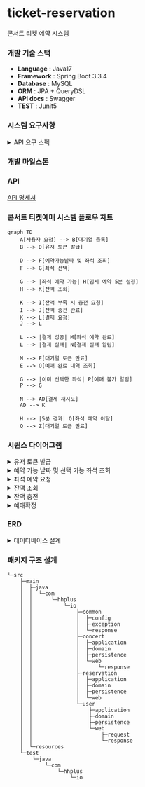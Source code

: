 # ticket-reservation
 콘서트 티켓 예약 시스템

### 개발 기술 스택
- **Language** : Java17
- **Framework** : Spring Boot 3.3.4
- **Database** : MySQL
- **ORM** : JPA + QueryDSL
- **API docs** : Swagger
- **TEST** : Junit5


### 시스템 요구사항
<details>
  <summary>API 요구 스펙</summary>

**1️⃣ `주요`유저 대기열 토큰 기능**

- 서비스를 이용할 토큰을 발급받는 API를 작성합니다.
- 토큰은 유저의 UUID 와 해당 유저의 대기열을 관리할 수 있는 정보 ( 대기 순서 or 잔여 시간 등 ) 를 포함합니다.
- 이후 모든 API 는 위 토큰을 이용해 대기열 검증을 통과해야 이용 가능합니다.

> 기본적으로 폴링으로 본인의 대기열을 확인한다고 가정하며, 다른 방안 또한 고려해보고 구현해 볼 수 있습니다.
>

**2️⃣ `기본` 예약 가능 날짜 / 좌석 API**

- 예약가능한 날짜와 해당 날짜의 좌석을 조회하는 API 를 각각 작성합니다.
- 예약 가능한 날짜 목록을 조회할 수 있습니다.
- 날짜 정보를 입력받아 예약가능한 좌석정보를 조회할 수 있습니다.

> 좌석 정보는 1 ~ 50 까지의 좌석번호로 관리됩니다.
>

3️⃣ **`주요` 좌석 예약 요청 API**

- 좌석 예약과 동시에 해당 좌석은 그 유저에게 약 5분간 임시 배정됩니다. ( 시간은 정책에 따라 자율적으로 정의합니다. )
- 날짜와 좌석 정보를 입력받아 좌석을 예약 처리하는 API 를 작성합니다.
- 만약 배정 시간 내에 결제가 완료되지 않는다면 좌석에 대한 임시 배정은 해제되어야 하며 임시배정 상태의 좌석에 대해 다른 사용자는 예약할 수 없어야 한다.

4️⃣ **`기본`**  **잔액 충전 / 조회 API**

- 결제에 사용될 금액을 API 를 통해 충전하는 API 를 작성합니다.
- 사용자 식별자 및 충전할 금액을 받아 잔액을 충전합니다.
- 사용자 식별자를 통해 해당 사용자의 잔액을 조회합니다.

5️⃣ **`주요` 결제 API**

- 결제 처리하고 결제 내역을 생성하는 API 를 작성합니다.
- 결제가 완료되면 해당 좌석의 소유권을 유저에게 배정하고 대기열 토큰을 만료시킵니다.
</details>

### [개발 마일스톤](https://github.com/users/maiorem/projects/2)

### API 
[API 명세서](https://docs.google.com/spreadsheets/d/1ClRDu49AR7M-U53IVL--cpwFlNVCGPH9BHyfGmiLfE0/edit?usp=sharing)



### 콘서트 티켓예매 시스템 플로우 차트
```mermaid
graph TD
    A[사용자 요청] --> B[대기열 등록]
    B --> D[유저 토큰 발급]
    
    D --> F[예약가능날짜 및 좌석 조회]
    F --> G[좌석 선택]
    
    G --> |좌석 예약 가능| H[임시 예약 5분 설정]
    H --> K[잔액 조회]
    
    K --> I[잔액 부족 시 충전 요청]
    I --> J[잔액 충전 완료]
    K --> L[결제 요청]
    J --> L
    
    L --> |결제 성공| M[좌석 예약 완료]
    L --> |결제 실패| N[결제 실패 알림]
    
    M --> E[대기열 토큰 만료]
    E --> O[예매 완료 내역 조회]
    
    G --> |이미 선택한 좌석| P[예매 불가 알림]
    P --> G
    
    N --> AD[결제 재시도]
    AD --> K

    H --> |5분 경과| Q[좌석 예약 이탈]
    Q --> Z[대기열 토큰 만료]
```


### 시퀀스 다이어그램 

<details>
  <summary>유저 토큰 발급</summary>

```mermaid
sequenceDiagram
    actor  User
    participant 유저토큰발급API
    participant Service
    participant DB

    %% 대기열 등록
    User->>유저토큰발급API: 유저 토큰 발급 요청
    유저토큰발급API->>Service: 사용자 정보 조회
    Service->>DB: 사용자 정보 조회
    DB-->>Service: 사용자 정보 반환
    
    Service->>DB: 토큰 및 대기열 순서 조회
    DB-->>Service: 토큰 및 대기열 순서 정보 반환
    Service-->>유저토큰발급API: 토큰 및 대기열 순서 정보 반환
    alt 기존토큰 존재하지 않으면
        유저토큰발급API->>Service:토큰 및 대기열 생성
        Service->>DB:토큰 및 대기열 생성
        DB-->>Service:토큰 및 대기열 순서 반환
        Service-->>유저토큰발급API:토큰 및 대기열 순서 반환
    end
    
    alt 대기가 종료됨
        유저토큰발급API->>Service: 유저 토큰 생성
        Service->>DB: 유저 토큰 생성
        DB-->>Service: 유저 토큰 발급 완료
        Service-->>유저토큰발급API: 유저 토큰 반환
        유저토큰발급API-->>User: 유저 토큰 반환
    end
```
</details>

<details>
  <summary>예약 가능 날짜 및 선택 가능 좌석 조회</summary>

```mermaid
sequenceDiagram
    actor User
    participant 예약가능날짜조회 API
    participant Service
    participant DB

    User->>예약가능날짜조회 API: 예약 가능 날짜 및 좌석 요청
    예약가능날짜조회 API->>Service: 콘서트 정보 조회
    Service->>DB: 콘서트 정보 조회 요청
    DB -->> Service:콘서트 정보 반환

    Service->>DB: 예약 가능 날짜 조회
    DB-->>Service: 예약 가능 날짜 반환
    Service->>DB: 날짜에 해당하는 예약가능좌석 요청
    DB-->>Service: 예약 가능 좌석 반환
    Service-->예약가능날짜조회 API:예약가능 날짜 및 좌석 정보 반환
    예약가능날짜조회 API-->>User: 예약 가능 날짜 및 좌석 정보 반환

```
</details>

<details>
  <summary>좌석 예약 요청</summary>

```mermaid
sequenceDiagram
    actor User
    participant 좌석예약API
    participant Service
    participant DB

    User->>좌석예약API: 선택한 날짜 및 좌석으로 예약 요청
    좌석예약API->>Service:예약 요청
    Service->>DB: 예약 시간 및 좌석 상태 업데이트
    DB-->>Service: 예약 시간 및 좌석 상태 반환
    Service-->>좌석예약API: 임시 예약 완료
    좌석예약API->>User: 임시 예약 완료 응답

```
</details>

<details>
  <summary>잔액 조회</summary>

```mermaid
sequenceDiagram
    actor User
    participant 잔액 조회 API
    participant Service
    participant DB

    %% 잔액 조회
    User->>잔액 조회 API: 결제 가능 금액 조회 요청
    잔액 조회 API->>Service: 사용자 잔액 조회
    Service->>DB: 잔액 정보 요청
    DB-->>Service: 잔액 정보 반환
    Service-->>잔액 조회 API: 잔액 정보 반환
    잔액 조회 API-->>User: 결제 가능 금액 반환

```
</details>

<details>
  <summary>잔액 충전</summary>

```mermaid
sequenceDiagram
    actor User
    participant 잔액충전API
    participant Service
    participant DB

    User->>잔액충전API: 잔액 충전 요청
    잔액충전API->>Service: 사용자 잔액 업데이트
    Service->>DB: 사용자 잔액 업데이트
    DB-->>Service: 업데이트 내역 반환
    Service-->>잔액충전API: 충전 내역 확인
    잔액충전API-->>User: 충전 내역 확인

```
</details>

<details>
  <summary>예매확정</summary>

```mermaid
sequenceDiagram
    actor User
    participant 예매확정API
    participant Service
    participant DB

    User->>예매확정API: 예매확정 처리 요청
    예매확정API->>Service: 예매 확정 정보 생성
    Service->>DB: 예매 확정 정보 생성
    DB-->>Service: 예매 정보 반환
    Service->>DB: 토큰 만료 업데이트 요청
    DB-->>Service: 토큰 상태 반환
    Service-->>예매확정API: 예매 정보 반환
    예매확정API-->>User: 예매 정보 반환

```
</details>



### ERD
<details>
  <summary>데이터베이스 설계</summary>

```mermaid
erDiagram
    user {
        BIGINT user_id PK
        VARCHAR username
        DATETIME created_at
        DATETIME updated_at
    }

    usertoken {
        BIGINT token_id PK
        BIGINT user_id FK
        VARCHAR token
        BOOLEAN is_active
        DATETIME token_expiry
        DATETIME created_at
        DATETIME updated_at
    }

    concert {
        BIGINT concert_id PK
        VARCHAR concert_name
        VARCHAR theater
        INT total_seats
        INT run_time
        DATETIME created_at
        DATETIME updated_at
    }

    concert_date {
        BIGINT concert_date_id PK
        BIGINT concert_id FK
        DATETIME concert_date
        INT available_seats
    }

    seat {
        BIGINT seat_id PK 
        BIGINT concert__id FK 
        BIGINT concert_date_id FK
        VARCHAR seat_number
        VARCHAR status
        INT ticket_price  
        DATETIME reservated_date
        DATETIME created_at
        DATETIME updated_at
    }

    waiting_queue {
        BIGINT queue_id PK
        BIGINT user_id FK
        INT sequence
        VARCHAR status
        DATETIME created_at
        DATETIME deleted_at
    }
    
    reservation {
        BIGINT reservation_id PK
        BIGINT user_id FK
        BIGINT concert_id FK
        BIGINT seat_id FK
        DATETIME reservation_date
        DATETIME created_at
        DATETIME updated_at
    }

    reservation_seat {
        BIGINT reservation_seat_id PK
        BIGINT reservation_id FK
        BIGINT user_id FK
        BIGINT seat_id FK
        DATETIME reservation_date
        DATETIME created_at
        DATETIME updated_at
    }

    amount {
        BIGINT amount_id PK
        BIGINT user_id FK
        BIGINT concert_id FK
        INT amount
        DATETIME payment_date
        DATETIME created_at
        DATETIME updated_at
    }


    user ||--o| usertoken : ""
    user ||--o{ amount : ""
    user ||--o| waiting_queue : ""
    user ||--o{ reservation : ""
    user ||--o{ reservation_seat : ""
    concert ||--o{ concert_date : ""
    concert ||--o{ seat : ""
    concert ||--o{ reservation : ""
    seat ||--o{ reservation : ""
    seat ||--o{ reservation_seat : ""
    concertDate ||--o{ seat : "" 
    concert ||--o{ amount : ""
    reservation ||--o{ reservation_seat : ""

``` 

#### User : 사용자 테이블
- uuid 사용자 식별키
- username 사용자 이름
- charge_amount 잔액

#### UserToken : 유저 토큰 테이블
- uuid 사용자 식별키
- is_active 토큰 활성화 여부
- token_expiry 토큰 만료 시간

#### Concert : 콘서트 테이블
- concert_name 공연명
- location 공연장소
- total_seat 전체 좌석 수
- run_time 런타임

#### ConcertDate : 콘서트날짜 테이블
- concert_date 날짜
- available_seats 남은 좌석 수

#### Seat : 좌석 테이블
- seat_number 좌석번호
- status 좌석 예약 상태
- ticket_price 티켓 가격
- reservated_date 예약일시

#### Queue : 대기열 테이블
- sequence 순서
- status 상태

#### Reservation : 예약 테이블
- reservation_status 예약 상태
- reservation_date 예약일시

#### Payment : 결제 테이블
- amount 결제금액
- payment_status 결제 상태
- payment_date 결제일시


</details>

### 패키지 구조 설계
```
└─src
    ├─main
    │  ├─java
    │  │  └─com
    │  │      └─hhplus
    │  │          └─io
    │  │              ├─common
    │  │              │  ├─config
    │  │              │  ├─exception
    │  │              │  └─response
    │  │              ├─concert
    │  │              │  ├─application
    │  │              │  ├─domain
    │  │              │  ├─persistence
    │  │              │  └─web
    │  │              │      └─response
    │  │              ├─reservation
    │  │              │  ├─application
    │  │              │  ├─domain
    │  │              │  ├─persistence
    │  │              │  └─web
    │  │              └─user
    │  │                  ├─application
    │  │                  ├─domain
    │  │                  ├─persistence
    │  │                  └─web
    │  │                      ├─request
    │  │                      └─response
    │  └─resources
    └─test
        └─java
            └─com
                └─hhplus
                    └─io

```

